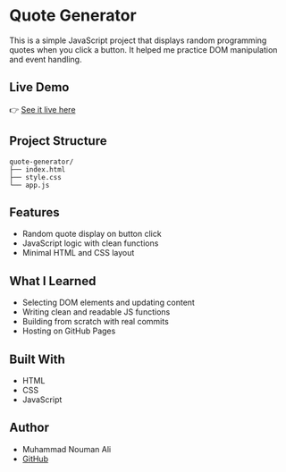 # Quote Generator

This is a simple JavaScript project that displays random programming quotes when you click a button. It helped me practice DOM manipulation and event handling.

##  Live Demo

👉 [See it live here](https://noumancoding.github.io/quote-generator/)

## Project Structure

```
quote-generator/
├── index.html
├── style.css
└── app.js
```


## Features

- Random quote display on button click
- JavaScript logic with clean functions
- Minimal HTML and CSS layout

## What I Learned

- Selecting DOM elements and updating content
- Writing clean and readable JS functions
- Building from scratch with real commits
- Hosting on GitHub Pages

##  Built With

- HTML
- CSS
- JavaScript

## Author

- Muhammad Nouman Ali  
- [GitHub](https://github.com/Noumancoding)
